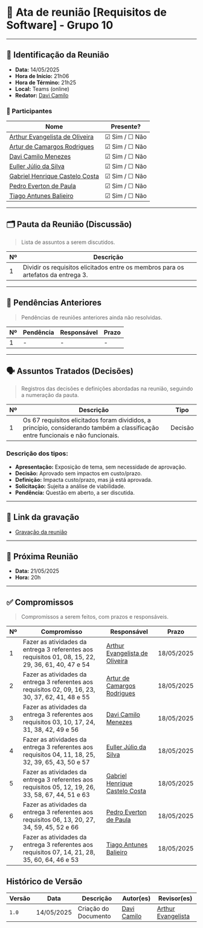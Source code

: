 # 📝 Ata de reunião [Requisitos de Software] - Grupo 10

---

## 📌 Identificação da Reunião

- **Data:**  14/05/2025
- **Hora de Início:**  21h06
- **Hora de Término:**  21h25
- **Local:**  Teams (online)
- **Redator:**  [Davi Camilo](https://github.com/Davicamilo23)

### 👥 Participantes

| Nome | Presente? |
|------|-----------|
|[Arthur Evangelista de Oliveira](https://github.com/arthurevg)| ☑ Sim / ☐ Não |
|[Artur de Camargos Rodrigues](https://github.com/ArturDCR)| ☑ Sim / ☐ Não |
|[Davi Camilo Menezes](https://github.com/Davicamilo23)| ☑ Sim / ☐ Não |
|[Euller Júlio da Silva](https://github.com/Potatoyz908)| ☑ Sim / ☐ Não |
|[Gabriel Henrique Castelo Costa](https://github.com/GabrielCastelo-31)| ☑ Sim / ☐ Não |
|[Pedro Everton de Paula](https://github.com/pedroeverton217)| ☑ Sim / ☐ Não |
|[Tiago Antunes Balieiro](https://github.com/tiagobalieiro)| ☑ Sim / ☐ Não |

---

## 🗂️ Pauta da Reunião (Discussão)

> Lista de assuntos a serem discutidos.

| Nº | Descrição |
|----|-----------|
| 1  | Dividir os requisitos elicitados entre os membros para os artefatos da entrega 3. |

---

## 🔁 Pendências Anteriores

> Pendências de reuniões anteriores ainda não resolvidas.

| Nº | Pendência | Responsável | Prazo |
|----|-----------|-------------|-------|
| 1  | - | - | - |

---

## 🗣️ Assuntos Tratados (Decisões)

> Registros das decisões e definições abordadas na reunião, seguindo a numeração da pauta.

| Nº | Descrição | Tipo |
|----|-----------|--------|
| 1  | Os 67 requisitos elicitados foram divididos, a princípio, considerando também a classificação entre funcionais e não funcionais. | Decisão |

### Descrição dos tipos:

- **Apresentação:** Exposição de tema, sem necessidade de aprovação.
- **Decisão:** Aprovado sem impactos em custo/prazo.
- **Definição:** Impacta custo/prazo, mas já está aprovada.
- **Solicitação:** Sujeita a análise de viabilidade.
- **Pendência:** Questão em aberto, a ser discutida.

---

## 🎥 Link da gravação

- <a href="https://youtu.be/SOyEBnSaYZA&t=1" target="_blank">Gravação da reunião</a>

---

## 📆 Próxima Reunião

- **Data:**  21/05/2025
- **Hora:**  20h

---

## ✅ Compromissos

> Compromissos a serem feitos, com prazos e responsáveis.

| Nº | Compromisso | Responsável | Prazo |
|----|-------------|-------------|-------|
| 1  | Fazer as atividades da entrega 3 referentes aos requisitos 01, 08, 15, 22, 29, 36, 61, 40, 47 e 54 | [Arthur Evangelista de Oliveira](https://github.com/arthurevg)         | 18/05/2025 |
| 2  | Fazer as atividades da entrega 3 referentes aos requisitos 02, 09, 16, 23, 30, 37, 62, 41, 48 e 55 | [Artur de Camargos Rodrigues](https://github.com/ArturDCR)             | 18/05/2025 |
| 3  | Fazer as atividades da entrega 3 referentes aos requisitos 03, 10, 17, 24, 31, 38, 42, 49 e 56 | [Davi Camilo Menezes](https://github.com/Davicamilo23)                 | 18/05/2025 |
| 4  | Fazer as atividades da entrega 3 referentes aos requisitos 04, 11, 18, 25, 32, 39, 65, 43, 50 e 57 | [Euller Júlio da Silva](https://github.com/Potatoyz908)                | 18/05/2025 |
| 5  | Fazer as atividades da entrega 3 referentes aos requisitos 05, 12, 19, 26, 33, 58, 67, 44, 51 e 63 | [Gabriel Henrique Castelo Costa](https://github.com/GabrielCastelo-31) | 18/05/2025 |
| 6  | Fazer as atividades da entrega 3 referentes aos requisitos 06, 13, 20, 27, 34, 59, 45, 52 e 66 | [Pedro Everton de Paula](https://github.com/pedroeverton217)           | 18/05/2025 |
| 7  | Fazer as atividades da entrega 3 referentes aos requisitos 07, 14, 21, 28, 35, 60, 64, 46 e 53 | [Tiago Antunes Balieiro](https://github.com/tiagobalieiro)             | 18/05/2025 |

## Histórico de Versão

| Versão | Data          | Descrição                          | Autor(es)     |  Revisor(es)  |
| ------ | ------------- | ---------------------------------- | ------------- | ------------- |
| `1.0`  |  14/05/2025 |  Criação do Documento | [Davi Camilo](https://github.com/Davicamilo23)  | [Arthur Evangelista](https://github.com/arthurevg) |
